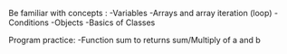 
Be familiar with concepts :
 -Variables
 -Arrays and array iteration (loop)
 -Conditions
 -Objects
 -Basics of Classes

Program practice:
 -Function sum to returns sum/Multiply of a and b
